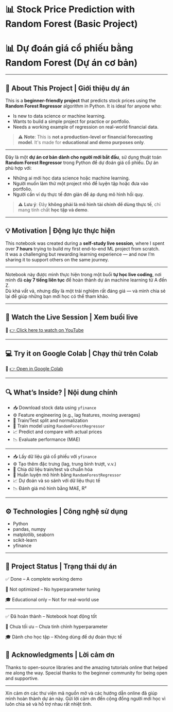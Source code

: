 # 📊 Stock Price Prediction with Random Forest (Basic Project)  
# 📊 Dự đoán giá cổ phiếu bằng Random Forest (Dự án cơ bản)

---

## 🧠 About This Project | Giới thiệu dự án

This is a **beginner-friendly project** that predicts stock prices using the **Random Forest Regressor** algorithm in Python. It is ideal for anyone who:
- Is new to data science or machine learning.
- Wants to build a simple project for practice or portfolio.
- Needs a working example of regression on real-world financial data.

> ⚠️ **Note**: This is **not a production-level or financial forecasting model**. It's made for **educational and demo purposes only**.

---

Đây là một **dự án cơ bản dành cho người mới bắt đầu**, sử dụng thuật toán **Random Forest Regressor** trong Python để dự đoán giá cổ phiếu. Dự án phù hợp với:
- Những ai mới học data science hoặc machine learning.
- Người muốn làm thử một project nhỏ để luyện tập hoặc đưa vào portfolio.
- Người cần ví dụ thực tế đơn giản để áp dụng mô hình hồi quy.

> ⚠️ **Lưu ý**: Đây **không phải là mô hình tài chính để dùng thực tế**, chỉ mang tính chất **học tập và demo**.

---

## 💡 Motivation | Động lực thực hiện

This notebook was created during a **self-study live session**, where I spent over **7 hours** trying to build my first end-to-end ML project from scratch.  
It was a challenging but rewarding learning experience — and now I’m sharing it to support others on the same journey.

---

Notebook này được mình thực hiện trong một buổi **tự học live coding**, nơi mình đã **cày 7 tiếng liên tục** để hoàn thành dự án machine learning từ A đến Z.  
Dù khá vất vả, nhưng đây là một trải nghiệm rất đáng giá — và mình chia sẻ lại để giúp những bạn mới học có thể tham khảo.

---

## 🔗 Watch the Live Session | Xem buổi live

🎥 [👉 Click here to watch on YouTube](https://youtube.com/live/GZ_AMsn3yEk)

---

## 💻 Try it on Google Colab | Chạy thử trên Colab

🚀 [👉 Open in Google Colab](https://colab.research.google.com/drive/1HjpYMzYyWkpo9xtwmwnC-SMwvW_Nw-ST?usp=sharing)

---

## 🔍 What’s Inside? | Nội dung chính

- 📥 Download stock data using `yfinance`
- ⚙️ Feature engineering (e.g., lag features, moving averages)
- 🧪 Train/Test split and normalization
- 🌲 Train model using `RandomForestRegressor`
- 📈 Predict and compare with actual prices
- 📉 Evaluate performance (MAE)

---

- 📥 Lấy dữ liệu giá cổ phiếu với `yfinance`
- ⚙️ Tạo thêm đặc trưng (lag, trung bình trượt, v.v.)
- 🧪 Chia dữ liệu train/test và chuẩn hóa
- 🌲 Huấn luyện mô hình bằng `RandomForestRegressor`
- 📈 Dự đoán và so sánh với dữ liệu thực tế
- 📉 Đánh giá mô hình bằng MAE, R²

---

## ⚙️ Technologies | Công nghệ sử dụng

- Python
- pandas, numpy
- matplotlib, seaborn
- scikit-learn
- yfinance

---

## 📌 Project Status | Trạng thái dự án
✅ Done – A complete working demo

🧪 Not optimized – No hyperparameter tuning

🎓 Educational only – Not for real-world use

---
✅ Đã hoàn thành – Notebook hoạt động tốt

🧪 Chưa tối ưu – Chưa tinh chỉnh hyperparameter

🎓 Dành cho học tập – Không dùng để dự đoán thực tế

🙌 Acknowledgments | Lời cảm ơn
---
Thanks to open-source libraries and the amazing tutorials online that helped me along the way.
Special thanks to the beginner community for being open and supportive.

---
Xin cảm ơn các thư viện mã nguồn mở và các hướng dẫn online đã giúp mình hoàn thành dự án này.
Gửi lời cảm ơn đến cộng đồng người mới học vì luôn chia sẻ và hỗ trợ nhau rất nhiệt tình.
